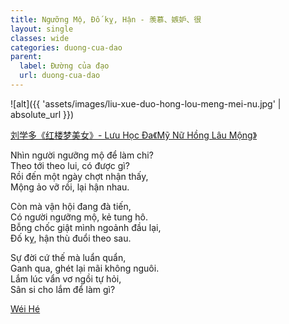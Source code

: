 ```yaml
---
title: Ngưỡng Mộ, Đố kỵ, Hận - 羡慕、嫉妒、很
layout: single
classes: wide
categories: duong-cua-dao
parent:
  label: Đường của đạo
  url: duong-cua-dao
---
```


![alt]({{ 'assets/images/liu-xue-duo-hong-lou-meng-mei-nu.jpg' | absolute_url }})
> <cite>
  <a href="https://www.inkdancechinesepaintings.com/chinese-artists/liu-xue-duo_1.html" target="_blank">
  刘学多《红楼梦美女》- Lưu Học Đa《Mỹ Nữ Hồng Lâu Mộng》 
  </a>
</cite>

Nhìn người ngưỡng mộ để làm chi?\
Theo tới theo lui, có được gì?\
Rồi đến một ngày chợt nhận thấy,\
Mộng ảo vỡ rồi, lại hận nhau.

Còn mà vận hội đang đà tiến,\
Có người ngưỡng mộ, kẻ tung hô.\
Bỗng chốc giật mình ngoảnh đầu lại,\
Đố kỵ, hận thù đuổi theo sau.

Sự đời cứ thế mà luẩn quẩn,\
Ganh qua, ghét lại mãi không nguôi.\
Lắm lúc vẩn vơ ngồi tự hỏi,\
Sân si cho lắm để làm gì?

> <cite>
<a target="_blank" href="https://wei-he.xyz">Wéi Hé</a>
</cite>